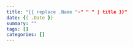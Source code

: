 ```yaml
---
title: "{{ replace .Name "-" " " | title }}"
date: {{ .Date }}
summary: ""
tags: []
categories: []
---
```

<!--more-->
